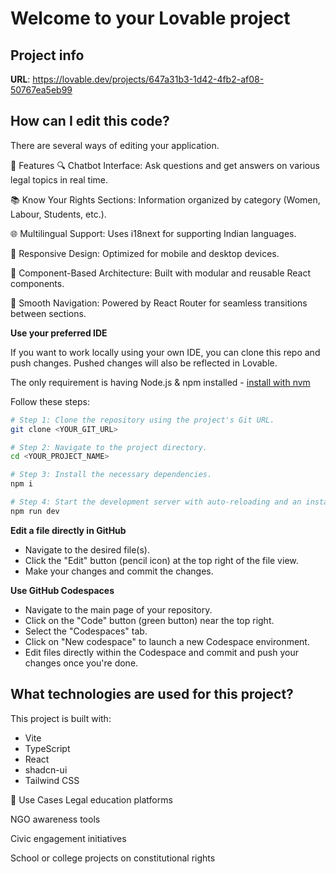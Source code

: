 # Welcome to your Lovable project

## Project info

**URL**: https://lovable.dev/projects/647a31b3-1d42-4fb2-af08-50767ea5eb99

## How can I edit this code?

There are several ways of editing your application.

🚀 Features
🔍 Chatbot Interface: Ask questions and get answers on various legal topics in real time.

📚 Know Your Rights Sections: Information organized by category (Women, Labour, Students, etc.).

🌐 Multilingual Support: Uses i18next for supporting Indian languages.

📱 Responsive Design: Optimized for mobile and desktop devices.

🧩 Component-Based Architecture: Built with modular and reusable React components.

🔗 Smooth Navigation: Powered by React Router for seamless transitions between sections.


**Use your preferred IDE**

If you want to work locally using your own IDE, you can clone this repo and push changes. Pushed changes will also be reflected in Lovable.

The only requirement is having Node.js & npm installed - [install with nvm](https://github.com/nvm-sh/nvm#installing-and-updating)

Follow these steps:

```sh
# Step 1: Clone the repository using the project's Git URL.
git clone <YOUR_GIT_URL>

# Step 2: Navigate to the project directory.
cd <YOUR_PROJECT_NAME>

# Step 3: Install the necessary dependencies.
npm i

# Step 4: Start the development server with auto-reloading and an instant preview.
npm run dev
```

**Edit a file directly in GitHub**

- Navigate to the desired file(s).
- Click the "Edit" button (pencil icon) at the top right of the file view.
- Make your changes and commit the changes.

**Use GitHub Codespaces**

- Navigate to the main page of your repository.
- Click on the "Code" button (green button) near the top right.
- Select the "Codespaces" tab.
- Click on "New codespace" to launch a new Codespace environment.
- Edit files directly within the Codespace and commit and push your changes once you're done.

## What technologies are used for this project?

This project is built with:

- Vite
- TypeScript
- React
- shadcn-ui
- Tailwind CSS
  
📌 Use Cases
Legal education platforms

NGO awareness tools

Civic engagement initiatives

School or college projects on constitutional rights
